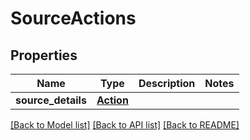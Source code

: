 # SourceActions

## Properties
Name | Type | Description | Notes
------------ | ------------- | ------------- | -------------
**source_details** | [**Action**](Action.md) |  | 

[[Back to Model list]](../README.md#documentation-for-models) [[Back to API list]](../README.md#documentation-for-api-endpoints) [[Back to README]](../README.md)



